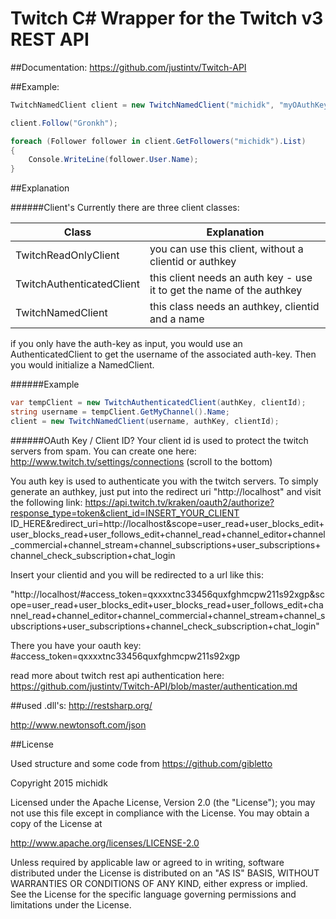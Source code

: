 # Twitch C# Wrapper for the Twitch v3 REST API


##Documentation: 
https://github.com/justintv/Twitch-API




##Example:
```c#
TwitchNamedClient client = new TwitchNamedClient("michidk", "myOAuthKey", "myClientId");

client.Follow("Gronkh");

foreach (Follower follower in client.GetFollowers("michidk").List)
{
    Console.WriteLine(follower.User.Name);
}
```




##Explanation


######Client's
Currently there are three client classes:

| Class                          | Explanation                                                           |
| ------------------------------ | --------------------------------------------------------------------- |
| TwitchReadOnlyClient           | you can use this client, without a clientid or authkey                |
| TwitchAuthenticatedClient      | this client needs an auth key - use it to get the name of the authkey |
| TwitchNamedClient              | this class needs an authkey, clientid and a name                      |

if you only have the auth-key as input, you would use an AuthenticatedClient to get the username of the associated auth-key. Then you would initialize a NamedClient.


######Example
```c#
var tempClient = new TwitchAuthenticatedClient(authKey, clientId);
string username = tempClient.GetMyChannel().Name;
client = new TwitchNamedClient(username, authKey, clientId);
```

######OAuth Key / Client ID?
Your client id is used to protect the twitch servers from spam. You can create one here:
http://www.twitch.tv/settings/connections (scroll to the bottom)

You auth key is used to authenticate you with the twitch servers. To simply generate an authkey, just put into the redirect uri "http://localhost" and visit the following link:
https://api.twitch.tv/kraken/oauth2/authorize?response_type=token&client_id=INSERT_YOUR_CLIENT ID_HERE&redirect_uri=http://localhost&scope=user_read+user_blocks_edit+user_blocks_read+user_follows_edit+channel_read+channel_editor+channel_commercial+channel_stream+channel_subscriptions+user_subscriptions+channel_check_subscription+chat_login

Insert your clientid and you will be redirected to a url like this:

"http://localhost/#access_token=qxxxxtnc33456quxfghmcpw211s92xgp&scope=user_read+user_blocks_edit+user_blocks_read+user_follows_edit+channel_read+channel_editor+channel_commercial+channel_stream+channel_subscriptions+user_subscriptions+channel_check_subscription+chat_login"

There you have your oauth key: #access_token=qxxxxtnc33456quxfghmcpw211s92xgp

read more about twitch rest api authentication here:
https://github.com/justintv/Twitch-API/blob/master/authentication.md


##used .dll's:
http://restsharp.org/

http://www.newtonsoft.com/json




##License


Used structure and some code from https://github.com/gibletto



Copyright 2015 michidk

Licensed under the Apache License, Version 2.0 (the "License");
you may not use this file except in compliance with the License.
You may obtain a copy of the License at

   http://www.apache.org/licenses/LICENSE-2.0

Unless required by applicable law or agreed to in writing, software
distributed under the License is distributed on an "AS IS" BASIS,
WITHOUT WARRANTIES OR CONDITIONS OF ANY KIND, either express or implied.
See the License for the specific language governing permissions and
limitations under the License.
